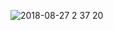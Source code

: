 ![2018-08-27 2 37 20](https://user-images.githubusercontent.com/40193845/44631100-a30af300-a9a2-11e8-91dc-3aa8b1092e07.png)
